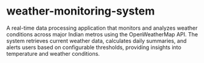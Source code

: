 # weather-monitoring-system
A real-time data processing application that monitors and analyzes weather conditions across major Indian metros using the OpenWeatherMap API. The system retrieves current weather data, calculates daily summaries, and alerts users based on configurable thresholds, providing insights into temperature and weather conditions.
